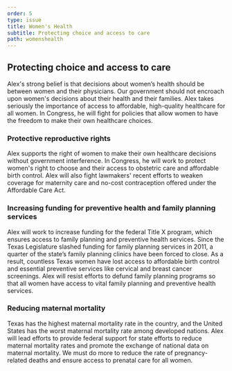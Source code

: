 ```yaml
---
order: 5
type: issue
title: Women's Health
subtitle: Protecting choice and access to care
path: womenshealth
---
```


## Protecting choice and access to care

Alex's strong belief is that decisions about women’s health should be between
women and their physicians. Our government should not encroach upon women's
decisions about their health and their families. Alex takes seriously the
importance of access to affordable, high-quality healthcare for all women. In
Congress, he will fight for policies that allow women to have the freedom to
make their own healthcare choices.

### Protective reproductive rights

Alex supports the right of women to make their own healthcare decisions without
government interference. In Congress, he will work to protect women's right to
choose and their access to obstetric care and affordable birth control. Alex
will also fight lawmakers' recent efforts to weaken coverage for maternity care
and no-cost contraception offered under the Affordable Care Act.

### Increasing funding for preventive health and family planning services

Alex will work to increase funding for the federal Title X program, which
ensures access to family planning and preventive health services. Since the
Texas Legislature slashed funding for family planning services in 2011, a
quarter of the state’s family planning clinics have been forced to close. As a
result, countless Texas women have lost access to affordable birth control and
essential preventive services like cervical and breast cancer screenings. Alex
will resist efforts to defund family planning programs so that all women have
access to vital family planning and preventive health services.

### Reducing maternal mortality

Texas has the highest maternal mortality rate in the country, and the United
States has the worst maternal mortality rate among developed nations. Alex will
lead efforts to provide federal support for state efforts to reduce maternal
mortality rates and promote the exchange of national data on maternal mortality.
We must do more to reduce the rate of pregnancy-related deaths and ensure access
to prenatal care for all women.
